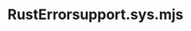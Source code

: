 # RustErrorsupport.sys.mjs

```{js:autofunction} RustErrorsupport.sys.setApplicationErrorReporter
```
```{js:autofunction} RustErrorsupport.sys.unsetApplicationErrorReporter
```
